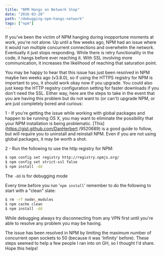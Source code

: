 ```yaml
---
title: "NPM Hangs on Network Step"
date: "2016-03-28"
path: "/debugging-npm-hangs-network"
tags: ["npm"]
---
```


If you've been the victim of NPM hanging during inopportune moments at work, you're not alone. Up until a few weeks ago, NPM had an issue where it would run multiple concurrent connections and overwhelm the network. Eventually it just stops responding. While there is retry functionality in the code, it hangs before ever reaching it. With SSL involving more communication, it increases the likelihood of reaching that saturation point.

You may be happy to hear that this issue has just been resolved in NPM maybe two weeks ago (v3.8.0), so if using the HTTPS registry for NPM is important to you, it should work okay now if you upgrade. You could also just keep the HTTP registry configuration setting for faster downloads if you don't need the SSL. Either way, here are the steps to take in the event that you are having this problem but do not want to (or can't) upgrade NPM, or are just completely bored and curious:

1 - If you're getting the issue while working with global packages and happen to be running OS X, you may want to eliminate the possibility that your NPM installation is being problematic. [This](https://gist.github.com/DanHerbert
 /9520689) is a good guide to follow, but will require you to uninstall and reinstall NPM. Even if you are not using global packages, it may be worth a shot.

2 - Run the following to use the http registry for NPM:

```bash
$ npm config set registry http://registry.npmjs.org/
$ npm config set strict-ssl false
$ npm install -dd
```

The `-dd` is for debugging mode

Every time before you run '`npm install`' remember to do the following to start with a "clean" slate:

```bash
$ rm -rf node\_modules
$ npm cache clean
$ npm install -dd
```

While debugging always try disconnecting from any VPN first until you're able to resolve any problem you may be having.

The issue has been resolved in NPM by limiting the maximum number of concurrent open sockets to 50 (because it was
 'Infinity' before). These steps seemed to help a few people I ran into on GH, so I thought I'd share. Hope this helps!
